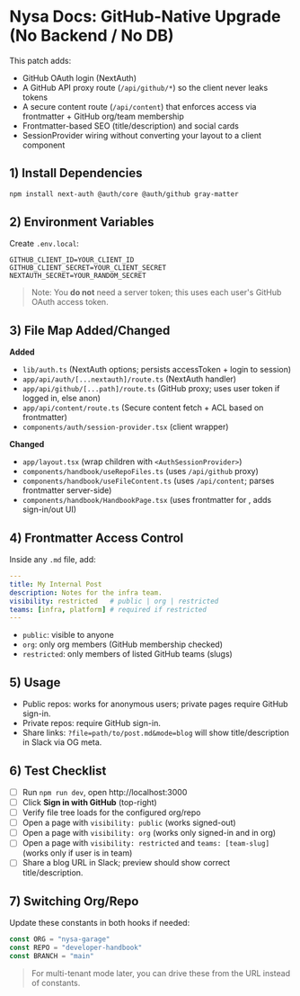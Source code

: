# Nysa Docs: GitHub-Native Upgrade (No Backend / No DB)

This patch adds:
- GitHub OAuth login (NextAuth)
- A GitHub API proxy route (`/api/github/*`) so the client never leaks tokens
- A secure content route (`/api/content`) that enforces access via frontmatter + GitHub org/team membership
- Frontmatter-based SEO (title/description) and social cards
- SessionProvider wiring without converting your layout to a client component

## 1) Install Dependencies

```bash
npm install next-auth @auth/core @auth/github gray-matter
```

## 2) Environment Variables

Create `.env.local`:

```
GITHUB_CLIENT_ID=YOUR_CLIENT_ID
GITHUB_CLIENT_SECRET=YOUR_CLIENT_SECRET
NEXTAUTH_SECRET=YOUR_RANDOM_SECRET
```

> Note: You **do not** need a server token; this uses each user's GitHub OAuth access token.

## 3) File Map Added/Changed

**Added**
- `lib/auth.ts` (NextAuth options; persists accessToken + login to session)
- `app/api/auth/[...nextauth]/route.ts` (NextAuth handler)
- `app/api/github/[...path]/route.ts` (GitHub proxy; uses user token if logged in, else anon)
- `app/api/content/route.ts` (Secure content fetch + ACL based on frontmatter)
- `components/auth/session-provider.tsx` (client wrapper)

**Changed**
- `app/layout.tsx` (wrap children with `<AuthSessionProvider>`)
- `components/handbook/useRepoFiles.ts` (uses `/api/github` proxy)
- `components/handbook/useFileContent.ts` (uses `/api/content`; parses frontmatter server-side)
- `components/handbook/HandbookPage.tsx` (uses frontmatter for <Head>, adds sign-in/out UI)

## 4) Frontmatter Access Control

Inside any `.md` file, add:

```yaml
---
title: My Internal Post
description: Notes for the infra team.
visibility: restricted   # public | org | restricted
teams: [infra, platform] # required if restricted
---
```

- `public`: visible to anyone
- `org`: only org members (GitHub membership checked)
- `restricted`: only members of listed GitHub teams (slugs)

## 5) Usage

- Public repos: works for anonymous users; private pages require GitHub sign-in.
- Private repos: require GitHub sign-in.
- Share links: `?file=path/to/post.md&mode=blog` will show title/description in Slack via OG meta.

## 6) Test Checklist

- [ ] Run `npm run dev`, open http://localhost:3000
- [ ] Click **Sign in with GitHub** (top-right)
- [ ] Verify file tree loads for the configured org/repo
- [ ] Open a page with `visibility: public` (works signed-out)
- [ ] Open a page with `visibility: org` (works only signed-in and in org)
- [ ] Open a page with `visibility: restricted` and `teams: [team-slug]` (works only if user is in team)
- [ ] Share a blog URL in Slack; preview should show correct title/description.

## 7) Switching Org/Repo

Update these constants in both hooks if needed:

```ts
const ORG = "nysa-garage"
const REPO = "developer-handbook"
const BRANCH = "main"
```

> For multi-tenant mode later, you can drive these from the URL instead of constants.
